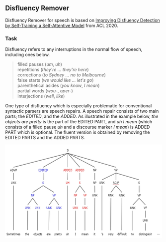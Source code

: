 Disfluency Remover
------------------------------------------------------------
Disfluency Remover for speech is based on [Improving Disfluency Detection by Self-Training a Self-Attentive Model](https://www.aclweb.org/anthology/2020.acl-main.346/) from ACL 2020.

### Task
Disfluency refers to any interruptions in the normal flow of speech, including ones below.
> filled pauses (*um*, *uh*)  
> repetitions (*they're ... they're here*)  
> corrections (*to Sydney ... no to Melbourne*)  
> false starts (*we would like ... let's go*)  
> parenthetical asides (*you know*, *I mean*)  
> partial words (*wou-*, *oper-*)  
> interjections (*well*, *like*)  

One type of disfluency which is especially problematic for conventional syntactic parsers are speech repairs. A speech repair consists of two main parts; the *EDITED*, and the *ADDED*. As illustrated in the example below, *the objects are pretty* is the part of the EDITED PART, and *uh I mean* (which consists of a filled pause *uh* and a discourse marker *I mean*) is ADDED PART which is optional. The fluent version is obtained by removing the EDITED PARTS and the ADDED PARTS.

<p align="center">
  <img src="img/tree-ex.jpg" width=550 height=300>
</p>